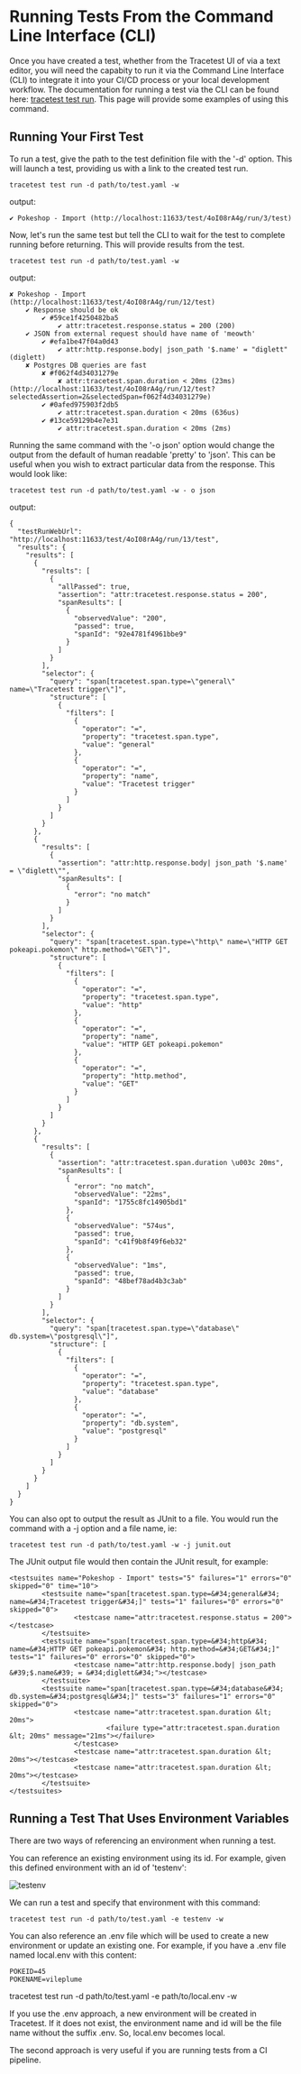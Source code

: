 # Running Tests From the Command Line Interface (CLI)
Once you have created a test, whether from the Tracetest UI of via a text editor, you will need the capabity to run it via the Command Line Interface (CLI) to integrate it into your CI/CD process or your local development workflow. The documentation for running a test via the CLI can be found here: [tracetest test run](./reference/tracetest_test_run.md). This page will provide some examples of using this command.

## Running Your First Test
To run a test, give the path to the test definition file with the '-d' option. This will launch a test, providing us with a link to the created test run.

```
tracetest test run -d path/to/test.yaml -w
```
output:
```
✔ Pokeshop - Import (http://localhost:11633/test/4oI08rA4g/run/3/test)
```

Now, let's run the same test but tell the CLI to wait for the test to complete running before returning. This will provide results from the test.
```
tracetest test run -d path/to/test.yaml -w
```
output:
```
✘ Pokeshop - Import (http://localhost:11633/test/4oI08rA4g/run/12/test)
	✔ Response should be ok
		✔ #59ce1f4250482ba5
			✔ attr:tracetest.response.status = 200 (200)
	✔ JSON from external request should have name of 'meowth'
		✔ #efa1be47f04a0d43
			✔ attr:http.response.body| json_path '$.name' = "diglett" (diglett)
	✘ Postgres DB queries are fast
		✘ #f062f4d34031279e
			✘ attr:tracetest.span.duration < 20ms (23ms) (http://localhost:11633/test/4oI08rA4g/run/12/test?selectedAssertion=2&selectedSpan=f062f4d34031279e)
		✔ #0afed975903f2db5
			✔ attr:tracetest.span.duration < 20ms (636us)
		✔ #13ce59129b4e7e31
			✔ attr:tracetest.span.duration < 20ms (2ms)
```

Running the same command with the '-o json' option would change the output from the default of human readable 'pretty' to 'json'. This can be useful when you wish to extract particular data from the response. This would look like:
```
tracetest test run -d path/to/test.yaml -w - o json
```
output:
```
{
  "testRunWebUrl": "http://localhost:11633/test/4oI08rA4g/run/13/test",
  "results": {
    "results": [
      {
        "results": [
          {
            "allPassed": true,
            "assertion": "attr:tracetest.response.status = 200",
            "spanResults": [
              {
                "observedValue": "200",
                "passed": true,
                "spanId": "92e4781f4961bbe9"
              }
            ]
          }
        ],
        "selector": {
          "query": "span[tracetest.span.type=\"general\" name=\"Tracetest trigger\"]",
          "structure": [
            {
              "filters": [
                {
                  "operator": "=",
                  "property": "tracetest.span.type",
                  "value": "general"
                },
                {
                  "operator": "=",
                  "property": "name",
                  "value": "Tracetest trigger"
                }
              ]
            }
          ]
        }
      },
      {
        "results": [
          {
            "assertion": "attr:http.response.body| json_path '$.name' = \"diglett\"",
            "spanResults": [
              {
                "error": "no match"
              }
            ]
          }
        ],
        "selector": {
          "query": "span[tracetest.span.type=\"http\" name=\"HTTP GET pokeapi.pokemon\" http.method=\"GET\"]",
          "structure": [
            {
              "filters": [
                {
                  "operator": "=",
                  "property": "tracetest.span.type",
                  "value": "http"
                },
                {
                  "operator": "=",
                  "property": "name",
                  "value": "HTTP GET pokeapi.pokemon"
                },
                {
                  "operator": "=",
                  "property": "http.method",
                  "value": "GET"
                }
              ]
            }
          ]
        }
      },
      {
        "results": [
          {
            "assertion": "attr:tracetest.span.duration \u003c 20ms",
            "spanResults": [
              {
                "error": "no match",
                "observedValue": "22ms",
                "spanId": "1755c8fc14905bd1"
              },
              {
                "observedValue": "574us",
                "passed": true,
                "spanId": "c41f9b8f49f6eb32"
              },
              {
                "observedValue": "1ms",
                "passed": true,
                "spanId": "48bef78ad4b3c3ab"
              }
            ]
          }
        ],
        "selector": {
          "query": "span[tracetest.span.type=\"database\" db.system=\"postgresql\"]",
          "structure": [
            {
              "filters": [
                {
                  "operator": "=",
                  "property": "tracetest.span.type",
                  "value": "database"
                },
                {
                  "operator": "=",
                  "property": "db.system",
                  "value": "postgresql"
                }
              ]
            }
          ]
        }
      }
    ]
  }
}
```

You can also opt to output the result as JUnit to a file. You would run the command with a -j option and a file name, ie:
```
tracetest test run -d path/to/test.yaml -w -j junit.out
```
The JUnit output file would then contain the JUnit result, for example:
```
<testsuites name="Pokeshop - Import" tests="5" failures="1" errors="0" skipped="0" time="10">
        <testsuite name="span[tracetest.span.type=&#34;general&#34; name=&#34;Tracetest trigger&#34;]" tests="1" failures="0" errors="0" skipped="0">
                <testcase name="attr:tracetest.response.status = 200"></testcase>
        </testsuite>
        <testsuite name="span[tracetest.span.type=&#34;http&#34; name=&#34;HTTP GET pokeapi.pokemon&#34; http.method=&#34;GET&#34;]" tests="1" failures="0" errors="0" skipped="0">
                <testcase name="attr:http.response.body| json_path &#39;$.name&#39; = &#34;diglett&#34;"></testcase>
        </testsuite>
        <testsuite name="span[tracetest.span.type=&#34;database&#34; db.system=&#34;postgresql&#34;]" tests="3" failures="1" errors="0" skipped="0">
                <testcase name="attr:tracetest.span.duration &lt; 20ms">
                        <failure type="attr:tracetest.span.duration &lt; 20ms" message="21ms"></failure>
                </testcase>
                <testcase name="attr:tracetest.span.duration &lt; 20ms"></testcase>
                <testcase name="attr:tracetest.span.duration &lt; 20ms"></testcase>
        </testsuite>
</testsuites>
```

## Running a Test That Uses Environment Variables

There are two ways of referencing an environment when running a test. 

You can reference an existing environment using its id. For example, given this defined environment with an id of 'testenv':

![testenv](../img/show-environment-definition.png)

We can run a test and specify that environment with this command:
```
tracetest test run -d path/to/test.yaml -e testenv -w
```

You can also reference an .env file which will be used to create a new environment or update an existing one. For example, if you have a .env file named local.env with this content:
```
POKEID=45
POKENAME=vileplume
```

tracetest test run -d path/to/test.yaml -e path/to/local.env -w

If you use the .env approach, a new environment will be created in Tracetest. If it does not exist, the environment name and id will be the file name without the suffix .env. So, local.env becomes local.

The second approach is very useful if you are running tests from a CI pipeline.